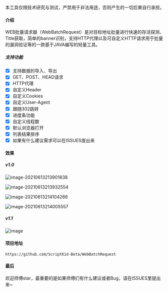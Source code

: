 本工具仅限技术研究与测试，严禁用于非法用途，否则产生的一切后果自行承担。
#### 介绍

WEB批量请求器（WebBatchRequest）是对目标地址批量进行快速的存活探测、Title获取，简单的banner识别，支持HTTP代理以及可自定义HTTP请求用于批量的漏洞验证等的一款基于JAVA编写的轻量工具。

##### 支持功能

- [x] 支持数据的导入、导出
- [x] GET、POST、HEAD请求
- [x] HTTP代理
- [x] 自定义Header
- [x] 自定义Cookies
- [x] 自定义User-Agent
- [x] 跟随302跳转
- [x] 进度条功能
- [x] 自定义线程数
- [x] 默认浏览器打开
- [x] 列表结果排序
- [x] 如果有什么建议需求可以在ISSUES提出来

#### 效果
##### v1.0
![image-20210613213901838](https://user-images.githubusercontent.com/62375108/121810154-43388080-cc92-11eb-860a-88b144a4da80.png)

![image-20210613213932554](https://user-images.githubusercontent.com/62375108/121810164-49c6f800-cc92-11eb-92f7-ef1a9c13c501.png)

![image-20210613214104266](https://user-images.githubusercontent.com/62375108/121810126-28660c00-cc92-11eb-9af5-8fd5012d7c56.png)

![image-20210613214005557](https://user-images.githubusercontent.com/62375108/121810169-4fbcd900-cc92-11eb-9f41-5c19c37b7ecb.png)

##### v1.1
![image](https://user-images.githubusercontent.com/62375108/122634944-a0f61e00-d113-11eb-9e29-cf730ea5f52b.png)

#### 项目地址

```
https://github.com/ScriptKid-Beta/WebBatchRequest
```

#### 最后

欢迎师傅star，最重要的是如果师傅们有什么建议或者Bug，请在ISSUES里提出来~
